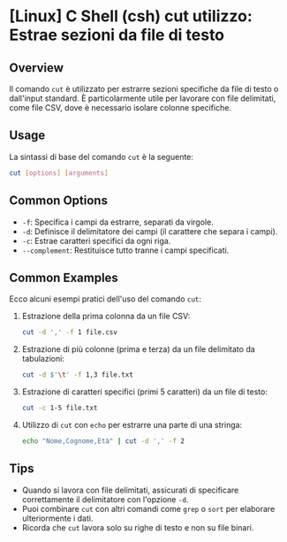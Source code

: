 # [Linux] C Shell (csh) cut utilizzo: Estrae sezioni da file di testo

## Overview
Il comando `cut` è utilizzato per estrarre sezioni specifiche da file di testo o dall'input standard. È particolarmente utile per lavorare con file delimitati, come file CSV, dove è necessario isolare colonne specifiche.

## Usage
La sintassi di base del comando `cut` è la seguente:

```bash
cut [options] [arguments]
```

## Common Options
- `-f`: Specifica i campi da estrarre, separati da virgole.
- `-d`: Definisce il delimitatore dei campi (il carattere che separa i campi).
- `-c`: Estrae caratteri specifici da ogni riga.
- `--complement`: Restituisce tutto tranne i campi specificati.

## Common Examples
Ecco alcuni esempi pratici dell'uso del comando `cut`:

1. Estrazione della prima colonna da un file CSV:
   ```bash
   cut -d ',' -f 1 file.csv
   ```

2. Estrazione di più colonne (prima e terza) da un file delimitato da tabulazioni:
   ```bash
   cut -d $'\t' -f 1,3 file.txt
   ```

3. Estrazione di caratteri specifici (primi 5 caratteri) da un file di testo:
   ```bash
   cut -c 1-5 file.txt
   ```

4. Utilizzo di `cut` con `echo` per estrarre una parte di una stringa:
   ```bash
   echo "Nome,Cognome,Età" | cut -d ',' -f 2
   ```

## Tips
- Quando si lavora con file delimitati, assicurati di specificare correttamente il delimitatore con l'opzione `-d`.
- Puoi combinare `cut` con altri comandi come `grep` o `sort` per elaborare ulteriormente i dati.
- Ricorda che `cut` lavora solo su righe di testo e non su file binari.